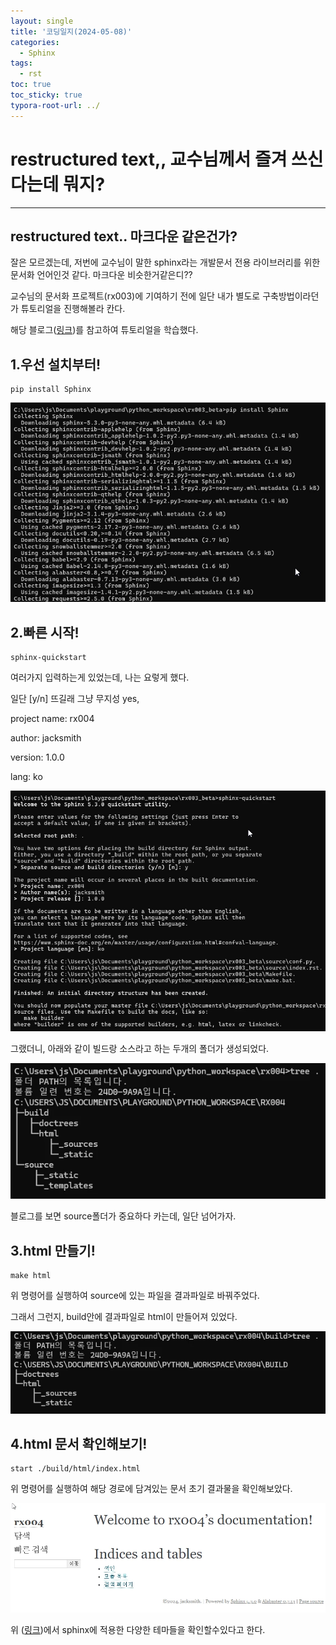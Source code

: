 ```yaml
---
layout: single
title: '코딩일지(2024-05-08)'
categories:
  - Sphinx
tags:
  - rst
toc: true
toc_sticky: true
typora-root-url: ../
---
```








# restructured text,, 교수님께서 즐겨 쓰신다는데 뭐지?
<hr>





## restructured text.. 마크다운 같은건가?

잘은 모르겠는데, 저번에 교수님이 말한 sphinx라는 개발문서 전용 라이브러리를 위한 문서화 언어인것 같다. 마크다운 비슷한거같은디??



교수님의 문서화 프로젝트(rx003)에 기여하기 전에 일단 내가 별도로 구축방법이라던가 튜토리얼을 진행해볼라 칸다.

해당 블로그([링크](https://blog.naver.com/pjt3591oo/222067596734))를 참고하여 튜토리얼을 학습했다.

## 1.우선 설치부터!

```shell
pip install Sphinx
```

![WindowsTerminal_qv9QJQrX7e](/images/2024-05-08-codinglog(82)/WindowsTerminal_qv9QJQrX7e.webp)



## 2.빠른 시작!

```shell
sphinx-quickstart
```

여러가지 입력하는게 있었는데, 나는 요렇게 했다.

일단 [y/n] 뜨길래 그냥 무지성 yes,

project name: rx004

author: jacksmith

version: 1.0.0

lang: ko

![WindowsTerminal_zuutQs3aLw](/images/2024-05-08-codinglog(82)/WindowsTerminal_zuutQs3aLw.webp)

그랬더니, 아래와 같이 빌드랑 소스라고 하는 두개의 폴더가 생성되었다.

![WindowsTerminal_lRfFf4hOxP](/images/2024-05-08-codinglog(82)/WindowsTerminal_lRfFf4hOxP.webp)

블로그를 보면 source폴더가 중요하다 카는데, 일단 넘어가자.

## 3.html 만들기!

```shell
make html
```

위 명령어를 실행하여 source에 있는 파일을 결과파일로 바꿔주었다.

그래서 그런지, build안에 결과파일로 html이 만들어져 있었다.

![WindowsTerminal_E23TtvsQQn](/images/2024-05-08-codinglog(82)/WindowsTerminal_E23TtvsQQn.webp)



## 4.html 문서 확인해보기!

```shell
start ./build/html/index.html
```

위 명령어를 실행하여 해당 경로에 담겨있는 문서 초기 결과물을 확인해보았다.	

![brave_jLF0n6TdZo](/images/2024-05-08-codinglog(82)/brave_jLF0n6TdZo.webp)





위 ([링크](https://sphinx-themes.org/))에서 sphinx에 적용한 다양한 테마들을 확인할수있다고 한다.



















